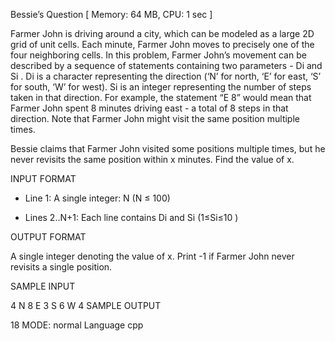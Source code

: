 Bessie’s Question
[ Memory: 64 MB, CPU: 1 sec ]

Farmer John is driving around a city, which can be modeled as a large 2D grid of unit cells. Each minute, Farmer John moves to precisely one of the four neighboring cells. In this problem, Farmer John’s movement can be described by a sequence of statements containing two parameters - Di
 and Si
. Di
 is a character representing the direction (‘N’ for north, ‘E’ for east, ‘S’ for south, ‘W’ for west). Si
 is an integer representing the number of steps taken in that direction. For example, the statement “E 8” would mean that Farmer John spent 8 minutes driving east - a total of 8 steps in that direction. Note that Farmer John might visit the same position multiple times.

Bessie claims that Farmer John visited some positions multiple times, but he never revisits the same position within x minutes. Find the value of x. 

INPUT FORMAT

* Line 1: A single integer: N (N ≤ 100)

* Lines 2..N+1: Each line contains Di
 and Si
 (1≤Si≤10
)

OUTPUT FORMAT

A single integer denoting the value of x. Print -1 if Farmer John never revisits a single position.

SAMPLE INPUT

4
N 8
E 3
S 6
W 4
SAMPLE OUTPUT

18
MODE: normal
Language 
cpp
